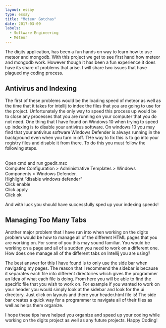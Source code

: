 ```yaml
---
layout: essay
type: essay
title: "Meteor Gotchas"
date: 2017-03-09
labels:
  - Software Engineering
  - Meteor
---
```


<p>The digits application, has been a fun hands on way to learn how to use meteor and mongodb. With this project we get to see first hand how meteor and mongodb work. However though it has been a fun experience it does have its share of problems that arise. I will share two issues that have plagued my coding process. </p>

<h2> Antivirus and Indexing</h2>
<p> The first of these problems would be the loading speed of meteor as well as the time that it takes for intellij to index the files that you are going to use for the project. Unfortunately the only way to speed this process up would be to close any processes that you are running on your computer that you do not need. One thing that I have found on Windows 10 when trying to speed up indexing is to disable your antivirus software. On windows 10 you may find that your antivirus software Windows Defender is always running in the background even when you turn in off. THe way to fix this is to go into your registry files and disable it from there. To do this you must follow the following steps.</p> 
<br>
Open cmd and run gpedit.msc <br>
Computer Configuration > Administrative Templates > Windows Components > Windows Defender.<br>
Highlight “disable windows defender”<br>
Click enable<br>
Click apply<br>
Click ok<br>

<div>
  <img class="ui image" src"https://www.windowscentral.com/sites/wpcentral.com/files/styles/larger/public/field/image/2016/09/turnoff-windows-defender.jpg?itok=GR_o0tKZ">
</div>

<p> And with luck you should have successfully sped up your indexing speeds!</p>

<h2> Managing Too Many Tabs</h2>
<p> Another major problem that I have run into when working on the digits problem would be how to manage all of the different HTML pages that you are working on. For some of you this may sound familiar. You would be working on a page and all of a sudden you need to work on a different one. How does one manage all of the different tabs on Intellij you are using?</p>
<p> The best answer for this I have found is to only use the side bar when navigating my pages. The reason that I recommend the sidebar is because it separates each file into different directories which gives the programmer an Idea of what each file is doing. From here you will be able to find the specific file that you wish to work on. For example if you wanted to work on your header you would simply look at the sidebar and look for the ui directory. Just click on layouts and there your header.html file is! The side bar creates a quick way for a programmer to navigate all of their files as well as helps them organize. </p>

<p> I hope these tips have helped you organize and speed up your coding while working on the digits project as well as any future projects. Happy Coding!</p>

